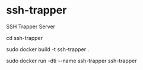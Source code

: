 # ssh-trapper
SSH Trapper Server

cd ssh-trapper

sudo docker build -t ssh-trapper . 

sudo docker run  -dti --name ssh-trapper ssh-trapper 
